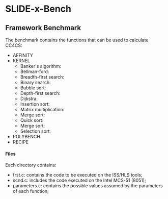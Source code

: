 # SLIDE-x-Bench

## Framework Benchmark
The benchmark contains the functions that can be used to calculate CC4CS:
* AFFINITY
* KERNEL
  * Banker's algorithm: 
  * Bellman-ford: 
  * Breadth-first search:
  * Binary search:
  * Bubble sort:
  * Depth-first search:
  * Dijkstra:
  * Insertion sort:
  * Matrix multiplication:
  * Merge sort:
  * Quick sort:
  * Merge sort:
  * Selection sort:
* POLYBENCH
* RECIPE

#### Files 
Each directory contains:
* frst.c: contains the code to be executed on the ISS/HLS tools; 
* scnd.c: includes the code executed on the Intel MCS-51 (8051); 
* parameters.c: contains the possible values assumed by the parameters of each function;
